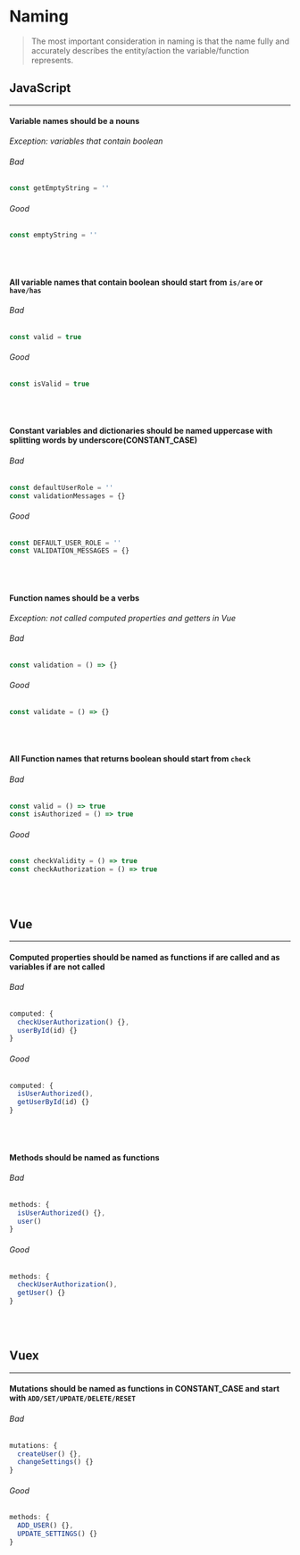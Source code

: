 # Naming

> The most important consideration in naming is that the name fully and accurately describes the entity/action the variable/function represents.

## JavaScript
---

#### Variable names should be a nouns

_Exception: variables that contain boolean_

###### Bad

```javascript
const getEmptyString = ''
```

###### Good

```javascript
const emptyString = ''
```
<br><br>

#### All variable names that contain boolean should start from `is/are` or `have/has`

###### Bad

```javascript
const valid = true
```

###### Good

```javascript
const isValid = true
```
<br><br>

#### Constant variables and dictionaries should be named uppercase with splitting words by underscore(CONSTANT_CASE)

###### Bad

```javascript
const defaultUserRole = ''
const validationMessages = {}

```

###### Good

```javascript
const DEFAULT_USER_ROLE = ''
const VALIDATION_MESSAGES = {}
```
<br><br>

#### Function names should be a verbs

_Exception: not called computed properties and getters in Vue_

###### Bad

```javascript
const validation = () => {}
```

###### Good

```javascript
const validate = () => {}
```
<br><br>

#### All Function names that returns boolean should start from `check`

###### Bad

```javascript
const valid = () => true
const isAuthorized = () => true
```

###### Good

```javascript
const checkValidity = () => true
const checkAuthorization = () => true
```
<br><br>

## Vue
---

#### Computed properties should be named as functions if are called and as variables if are not called

###### Bad

```javascript
computed: {
  checkUserAuthorization() {},
  userById(id) {}
}
```

###### Good

```javascript
computed: {
  isUserAuthorized(),
  getUserById(id) {}
}
```
<br><br>

#### Methods should be named as functions

###### Bad

```javascript
methods: {
  isUserAuthorized() {},
  user()
}
```

###### Good

```javascript
methods: {
  checkUserAuthorization(),
  getUser() {}
}
```
<br><br>

## Vuex
---

#### Mutations should be named as functions in CONSTANT_CASE and start with `ADD/SET/UPDATE/DELETE/RESET`

###### Bad

```javascript
mutations: {
  createUser() {},
  changeSettings() {}
}
```

###### Good

```javascript
methods: {
  ADD_USER() {},
  UPDATE_SETTINGS() {}
}
```
<br><br>
